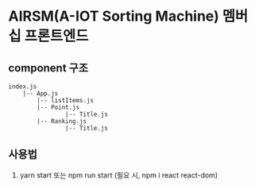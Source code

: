 # AIRSM(A-IOT Sorting Machine) 멤버십 프론트엔드


## 
## component 구조
```
index.js
    |-- App.js
        |-- listItems.js
        |-- Point.js
                |-- Title.js
        |-- Ranking.js
                |-- Title.js
```



## 사용법
1. yarn start 또는 npm run start
(필요 시, npm i react react-dom)